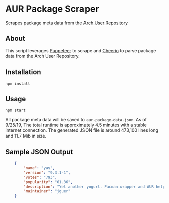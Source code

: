 # AUR Package Scraper
Scrapes package meta data from the [Arch User Repository](https://aur.archlinux.org/packages/)

## About
This script leverages [Puppeteer](https://github.com/GoogleChrome/puppeteer) to scrape and [Cheerio](https://github.com/cheeriojs/cheerio) to parse package data from the Arch User Repository. 

## Installation
```
npm install
```

## Usage
```
npm start
```

All package meta data will be saved to `aur-package-data.json`.  As of 9/25/19, The total runtime is approximately 4.5 minutes with a stable internet connection.  The generated JSON file is around 473,100 lines long and 11.7 Mib in size.

## Sample JSON Output
```json
	{
		"name": "yay",
		"version": "9.3.1-1",
		"votes": "793",
		"popularity": "61.36",
		"description": "Yet another yogurt. Pacman wrapper and AUR helper written in go.",
		"maintainer": "jguer"
	}
```
